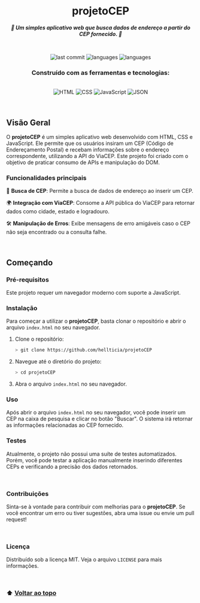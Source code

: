 <h1 align="center">projetoCEP</h1>

<div align="center">
  <em><strong>📍 Um simples aplicativo web que busca dados de endereço a partir do CEP fornecido. 🚀</strong></em>
</div>

<br> <!-- Espaço entre as seções -->
<div align="center">
  <img src="https://img.shields.io/github/last-commit/hellticia/projetoCEP?style=flat&logo=git&logoColor=white&color=0080ff" alt="last commit">  
  <img src="https://img.shields.io/github/languages/top/hellticia/projetoCEP?style=flat&color=0080ff" alt="languages">  
  <img src="https://img.shields.io/github/languages/count/hellticia/projetoCEP?style=flat&color=0080ff" alt="languages">
</div>

<h3 align="center">Construído com as ferramentas e tecnologias:</h3>
<br> <!-- Espaço entre as seções -->
<div align="center">
  <img src="https://img.shields.io/badge/HTML-E34F26.svg?style=flat&logo=html5&logoColor=white" alt="HTML">  
  <img src="https://img.shields.io/badge/CSS-1572B6.svg?style=flat&logo=css3&logoColor=white" alt="CSS">  
  <img src="https://img.shields.io/badge/JavaScript-F7DF1E.svg?style=flat&logo=javascript&logoColor=black" alt="JavaScript">  
  <img src="https://img.shields.io/badge/JSON-000000.svg?style=flat&logo=JSON&logoColor=white" alt="JSON">
</div>

<br> <!-- Espaço entre as seções -->
## Visão Geral

O **projetoCEP** é um simples aplicativo web desenvolvido com HTML, CSS e JavaScript. Ele permite que os usuários insiram um CEP (Código de Endereçamento Postal) e recebam informações sobre o endereço correspondente, utilizando a API do ViaCEP. Este projeto foi criado com o objetivo de praticar consumo de APIs e manipulação do DOM.

### Funcionalidades principais

🎯 **Busca de CEP**: Permite a busca de dados de endereço ao inserir um CEP.

🌍 **Integração com ViaCEP**: Consome a API pública do ViaCEP para retornar dados como cidade, estado e logradouro.

🛠️ **Manipulação de Erros**: Exibe mensagens de erro amigáveis caso o CEP não seja encontrado ou a consulta falhe.

<br> <!-- Espaço entre as seções -->
## Começando

### Pré-requisitos

Este projeto requer um navegador moderno com suporte a JavaScript.

### Instalação

Para começar a utilizar o **projetoCEP**, basta clonar o repositório e abrir o arquivo `index.html` no seu navegador.

1. Clone o repositório:

   ```bash
   > git clone https://github.com/hellticia/projetoCEP
   ```
2. Navegue até o diretório do projeto:

   ```bash
   > cd projetoCEP
   ```
3. Abra o arquivo `index.html` no seu navegador.
  
### Uso

Após abrir o arquivo `index.html` no seu navegador, você pode inserir um CEP na caixa de pesquisa e clicar no botão "Buscar". O sistema irá retornar as informações relacionadas ao CEP fornecido.


### Testes

Atualmente, o projeto não possui uma suíte de testes automatizados. Porém, você pode testar a aplicação manualmente inserindo diferentes CEPs e verificando a precisão dos dados retornados.

<br> <!-- Espaço entre as seções -->

### Contribuições

Sinta-se à vontade para contribuir com melhorias para o **projetoCEP**. Se você encontrar um erro ou tiver sugestões, abra uma issue ou envie um pull request!

<br> <!-- Espaço entre as seções -->

### Licença

Distribuído sob a licença MIT. Veja o arquivo `LICENSE` para mais informações.

<br> <!-- Espaço entre as seções -->

### ⬆ [Voltar ao topo](#conteúdo)
